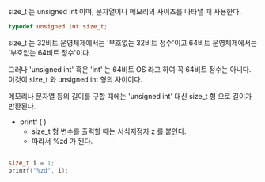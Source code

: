size_t 는 unsigned int 이며, 문자열이나 메모리의 사이즈를 나타낼 때 사용한다. 

```c
typedef unsigned int size_t;
```

size_t 는 32비트 운영체제에서는 '부호없는 32비트 정수'이고 64비트 운영체제에서는 '부호없는 64비트 정수'이다.

그러나  'unsigned int' 혹은 'int' 는 64비트 OS 라고 하여 꼭 64비트 정수는 아니다. 이것이 size_t 와 unsigned int 형의 차이이다.

메모리나 문자열 등의 길이를 구할 때에는 'unsigned int' 대신 size_t 형 으로 길이가 반환된다.

- printf ( )
	- size_t 형 변수를 출력할 때는 서식지정자 z 를 붙인다. 
	- 따라서 %zd 가 된다.
```c++

size_t i = 1;
prinrf("%zd", i);
```